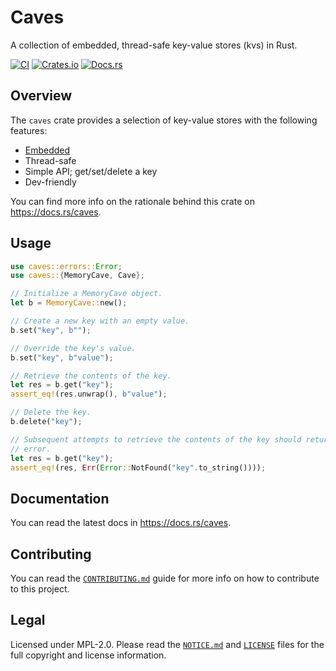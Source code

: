 # Caves

A collection of embedded, thread-safe key-value stores (kvs) in Rust.

[![CI](https://github.com/apyrgio/caves/workflows/CI/badge.svg?branch=master&event=schedule)](https://github.com/apyrgio/caves/actions?query=event%3Aschedule+branch%3Amaster)
[![Crates.io](https://img.shields.io/crates/v/caves.svg)](https://crates.io/crates/caves)
[![Docs.rs](https://docs.rs/caves/badge.svg)](https://docs.rs/caves)

## Overview

The `caves` crate provides a selection of key-value stores with the
following features:

* [Embedded]
* Thread-safe
* Simple API; get/set/delete a key
* Dev-friendly

You can find more info on the rationale behind this crate on
https://docs.rs/caves.

## Usage

```rust
use caves::errors::Error;
use caves::{MemoryCave, Cave};

// Initialize a MemoryCave object.
let b = MemoryCave::new();

// Create a new key with an empty value.
b.set("key", b"");

// Override the key's value.
b.set("key", b"value");

// Retrieve the contents of the key.
let res = b.get("key");
assert_eq!(res.unwrap(), b"value");

// Delete the key.
b.delete("key");

// Subsequent attempts to retrieve the contents of the key should return an
// error.
let res = b.get("key");
assert_eq!(res, Err(Error::NotFound("key".to_string())));
```

## Documentation

You can read the latest docs in https://docs.rs/caves.

## Contributing

You can read the [`CONTRIBUTING.md`] guide for more info on how to contribute to
this project.

## Legal

Licensed under MPL-2.0. Please read the [`NOTICE.md`] and [`LICENSE`] files for
the full copyright and license information.

[Embedded]: https://en.wikipedia.org/wiki/Embedded_database
[`CONTRIBUTING.md`]: CONTRIBUTING.md
[`NOTICE.md`]: NOTICE.md
[`LICENSE`]: LICENSE
